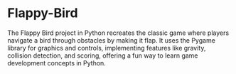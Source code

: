 # Flappy-Bird
The Flappy Bird project in Python recreates the classic game where players navigate a bird through obstacles by making it flap. It uses the Pygame library for graphics and controls, implementing features like gravity, collision detection, and scoring, offering a fun way to learn game development concepts in Python.
